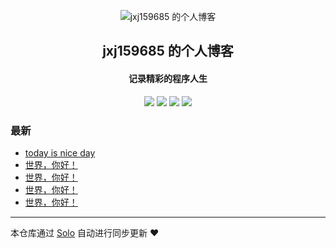 <p align="center"><img alt="jxj159685 的个人博客" src="https://static.b3log.org/images/brand/solo-32.png"></p><h2 align="center">
jxj159685 的个人博客
</h2>

<h4 align="center">记录精彩的程序人生</h4>
<p align="center"><a title="jxj159685 的个人博客" target="_blank" href="https://github.com/jxj159685/solo-blog"><img src="https://img.shields.io/github/last-commit/jxj159685/solo-blog.svg?style=flat-square&color=FF9900"></a>
<a title="GitHub repo size in bytes" target="_blank" href="https://github.com/jxj159685/solo-blog"><img src="https://img.shields.io/github/repo-size/jxj159685/solo-blog.svg?style=flat-square"></a>
<a title="Solo Version" target="_blank" href="https://github.com/b3log/solo/releases"><img src="https://img.shields.io/badge/solo-3.6.6-f1e05a.svg?style=flat-square&color=blueviolet"></a>
<a title="Hits" target="_blank" href="https://github.com/b3log/hits"><img src="https://hits.b3log.org/jxj159685/solo-blog.svg"></a></p>

### 最新

* [today is nice day](http://jitamin.12yrmh.com/articles/2019/11/04/1572866043359.html)
* [世界，你好！](http://jitamin.12yrmh.com/hello-solo)
* [世界，你好！](http://jitamin.12yrmh.com/hello-solo)
* [世界，你好！](http://jitamin.12yrmh.com/hello-solo)
* [世界，你好！](http://jitamin.12yrmh.com/hello-solo)



---

本仓库通过 [Solo](https://github.com/b3log/solo) 自动进行同步更新 ❤️ 